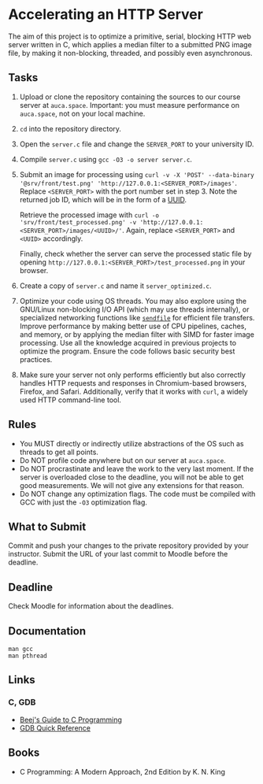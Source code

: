 Accelerating an HTTP Server
===========================

The aim of this project is to optimize a primitive, serial, blocking HTTP web server written in C, which applies a median filter to a submitted PNG image file, by making it non-blocking, threaded, and possibly even asynchronous.

## Tasks

1. Upload or clone the repository containing the sources to our course server at `auca.space`. Important: you must measure performance on `auca.space`, not on your local machine.

2. `cd` into the repository directory.

3. Open the `server.c` file and change the `SERVER_PORT` to your university ID.

4. Compile `server.c` using `gcc -O3 -o server server.c`.

5. Submit an image for processing using `curl -v -X 'POST' --data-binary '@srv/front/test.png' 'http://127.0.0.1:<SERVER_PORT>/images'`. Replace `<SERVER_PORT>` with the port number set in step 3. Note the returned job ID, which will be in the form of a [UUID](https://en.wikipedia.org/wiki/Universally_unique_identifier).

   Retrieve the processed image with `curl -o 'srv/front/test_processed.png' -v 'http://127.0.0.1:<SERVER_PORT>/images/<UUID>/'`. Again, replace `<SERVER_PORT>` and `<UUID>` accordingly.

   Finally, check whether the server can serve the processed static file by opening `http://127.0.0.1:<SERVER_PORT>/test_processed.png` in your browser.

6. Create a copy of `server.c` and name it `server_optimized.c`.

7. Optimize your code using OS threads. You may also explore using the GNU/Linux non-blocking I/O API (which may use threads internally), or specialized networking functions like [`sendfile`](https://man7.org/linux/man-pages/man2/sendfile.2.html) for efficient file transfers. Improve performance by making better use of CPU pipelines, caches, and memory, or by applying the median filter with SIMD for faster image processing. Use all the knowledge acquired in previous projects to optimize the program. Ensure the code follows basic security best practices.

8. Make sure your server not only performs efficiently but also correctly handles HTTP requests and responses in Chromium-based browsers, Firefox, and Safari. Additionally, verify that it works with `curl`, a widely used HTTP command-line tool.

## Rules

* You MUST directly or indirectly utilize abstractions of the OS such as threads to get all points.
* Do NOT profile code anywhere but on our server at `auca.space`.
* Do NOT procrastinate and leave the work to the very last moment. If the server is overloaded close to the deadline, you will not be able to get good measurements. We will not give any extensions for that reason.
* Do NOT change any optimization flags. The code must be compiled with GCC with just the `-O3` optimization flag.

## What to Submit

Commit and push your changes to the private repository provided by your instructor. Submit the URL of your last commit to Moodle before the deadline.

## Deadline

Check Moodle for information about the deadlines.

## Documentation

    man gcc
    man pthread

## Links

### C, GDB

* [Beej's Guide to C Programming](https://beej.us/guide/bgc)
* [GDB Quick Reference](http://users.ece.utexas.edu/~adnan/gdb-refcard.pdf)

## Books

* C Programming: A Modern Approach, 2nd Edition by K. N. King
